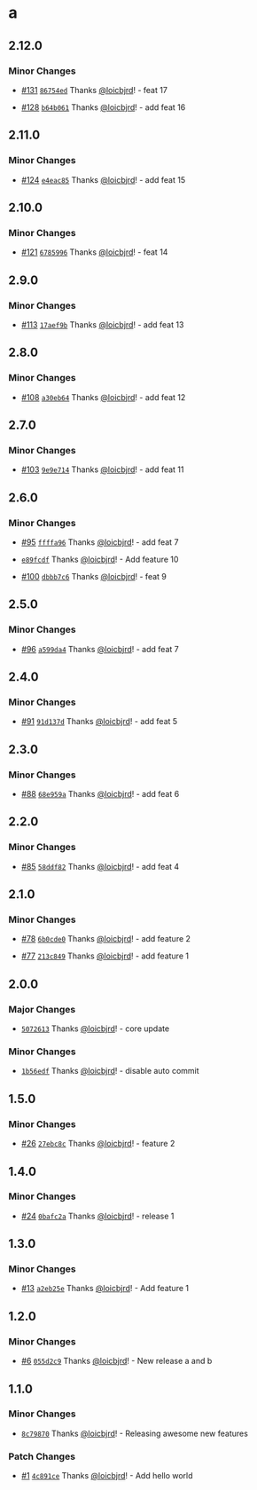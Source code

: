 # a

## 2.12.0

### Minor Changes

- [#131](https://github.com/loicbjrd/release-tests/pull/131) [`86754ed`](https://github.com/loicbjrd/release-tests/commit/86754ed964bb36eb93d49d3fd7b37b3ebbfdf3d7) Thanks [@loicbjrd](https://github.com/loicbjrd)! - feat 17

- [#128](https://github.com/loicbjrd/release-tests/pull/128) [`b64b061`](https://github.com/loicbjrd/release-tests/commit/b64b06101e90c8f73666a0d375ba1222fbbbac80) Thanks [@loicbjrd](https://github.com/loicbjrd)! - add feat 16

## 2.11.0

### Minor Changes

- [#124](https://github.com/loicbjrd/release-tests/pull/124) [`e4eac85`](https://github.com/loicbjrd/release-tests/commit/e4eac85d603346da15ceb9344b9a5689bd2c82e2) Thanks [@loicbjrd](https://github.com/loicbjrd)! - add feat 15

## 2.10.0

### Minor Changes

- [#121](https://github.com/loicbjrd/release-tests/pull/121) [`6785996`](https://github.com/loicbjrd/release-tests/commit/67859962a734c2dafcea95dbd332f6fcdf142298) Thanks [@loicbjrd](https://github.com/loicbjrd)! - feat 14

## 2.9.0

### Minor Changes

- [#113](https://github.com/loicbjrd/release-tests/pull/113) [`17aef9b`](https://github.com/loicbjrd/release-tests/commit/17aef9b4301912018524f60e27fcb866fc05dc38) Thanks [@loicbjrd](https://github.com/loicbjrd)! - add feat 13

## 2.8.0

### Minor Changes

- [#108](https://github.com/loicbjrd/release-tests/pull/108) [`a30eb64`](https://github.com/loicbjrd/release-tests/commit/a30eb6442f64c045b296db58b325d3a9b6c5d9ae) Thanks [@loicbjrd](https://github.com/loicbjrd)! - add feat 12

## 2.7.0

### Minor Changes

- [#103](https://github.com/loicbjrd/release-tests/pull/103) [`9e9e714`](https://github.com/loicbjrd/release-tests/commit/9e9e714b514d59b1991eb650bef0872a137eb0e6) Thanks [@loicbjrd](https://github.com/loicbjrd)! - add feat 11

## 2.6.0

### Minor Changes

- [#95](https://github.com/loicbjrd/release-tests/pull/95) [`ffffa96`](https://github.com/loicbjrd/release-tests/commit/ffffa9669b154891eb6d07f946b31d5f8b31c62d) Thanks [@loicbjrd](https://github.com/loicbjrd)! - add feat 7

- [`e89fcdf`](https://github.com/loicbjrd/release-tests/commit/e89fcdfb98d74eaec51a0592b8303478a10cd686) Thanks [@loicbjrd](https://github.com/loicbjrd)! - Add feature 10

- [#100](https://github.com/loicbjrd/release-tests/pull/100) [`dbbb7c6`](https://github.com/loicbjrd/release-tests/commit/dbbb7c615becc88a92608505f4a700931585a150) Thanks [@loicbjrd](https://github.com/loicbjrd)! - feat 9

## 2.5.0

### Minor Changes

- [#96](https://github.com/loicbjrd/release-tests/pull/96) [`a599da4`](https://github.com/loicbjrd/release-tests/commit/a599da45924e6cee2c09f2945e57e089b61478d2) Thanks [@loicbjrd](https://github.com/loicbjrd)! - add feat 7

## 2.4.0

### Minor Changes

- [#91](https://github.com/loicbjrd/release-tests/pull/91) [`91d137d`](https://github.com/loicbjrd/release-tests/commit/91d137dfc96283a3218f036659a81eac3cb85c06) Thanks [@loicbjrd](https://github.com/loicbjrd)! - add feat 5

## 2.3.0

### Minor Changes

- [#88](https://github.com/loicbjrd/release-tests/pull/88) [`68e959a`](https://github.com/loicbjrd/release-tests/commit/68e959afffa29e69dd9fe32082710f1857ef40b7) Thanks [@loicbjrd](https://github.com/loicbjrd)! - add feat 6

## 2.2.0

### Minor Changes

- [#85](https://github.com/loicbjrd/release-tests/pull/85) [`58ddf82`](https://github.com/loicbjrd/release-tests/commit/58ddf82be47963ea82a86a458e0b68b31e71d93f) Thanks [@loicbjrd](https://github.com/loicbjrd)! - add feat 4

## 2.1.0

### Minor Changes

- [#78](https://github.com/loicbjrd/release-tests/pull/78) [`6b0cde0`](https://github.com/loicbjrd/release-tests/commit/6b0cde0597dd6ca7299fbc8205999b7cc8c655df) Thanks [@loicbjrd](https://github.com/loicbjrd)! - add feature 2

- [#77](https://github.com/loicbjrd/release-tests/pull/77) [`213c849`](https://github.com/loicbjrd/release-tests/commit/213c849fd488ff62337e3c83aa2aa37b63756438) Thanks [@loicbjrd](https://github.com/loicbjrd)! - add feature 1

## 2.0.0

### Major Changes

- [`5072613`](https://github.com/loicbjrd/release-tests/commit/5072613b1d72a996eb80ef0978331e6730fa721b) Thanks [@loicbjrd](https://github.com/loicbjrd)! - core update

### Minor Changes

- [`1b56edf`](https://github.com/loicbjrd/release-tests/commit/1b56edfa47d23983ac921346eaf8e2f9fdd0281b) Thanks [@loicbjrd](https://github.com/loicbjrd)! - disable auto commit

## 1.5.0

### Minor Changes

- [#26](https://github.com/loicbjrd/release-tests/pull/26) [`27ebc8c`](https://github.com/loicbjrd/release-tests/commit/27ebc8c5883956900607dca0c820f6e23d3d633a) Thanks [@loicbjrd](https://github.com/loicbjrd)! - feature 2

## 1.4.0

### Minor Changes

- [#24](https://github.com/loicbjrd/release-tests/pull/24) [`0bafc2a`](https://github.com/loicbjrd/release-tests/commit/0bafc2af6c53f56032b81f15baddc55ccd5428d2) Thanks [@loicbjrd](https://github.com/loicbjrd)! - release 1

## 1.3.0

### Minor Changes

- [#13](https://github.com/loicbjrd/release-tests/pull/13) [`a2eb25e`](https://github.com/loicbjrd/release-tests/commit/a2eb25e154779ce9f5c518b012db6cc3546aafff) Thanks [@loicbjrd](https://github.com/loicbjrd)! - Add feature 1

## 1.2.0

### Minor Changes

- [#6](https://github.com/loicbjrd/release-tests/pull/6) [`055d2c9`](https://github.com/loicbjrd/release-tests/commit/055d2c9e03d51b8545062369d4ad8cbfb4d61c0c) Thanks [@loicbjrd](https://github.com/loicbjrd)! - New release a and b

## 1.1.0

### Minor Changes

- [`8c79870`](https://github.com/loicbjrd/release-tests/commit/8c7987017191b883697e94e3df73cb2d16f78140) Thanks [@loicbjrd](https://github.com/loicbjrd)! - Releasing awesome new features

### Patch Changes

- [#1](https://github.com/loicbjrd/release-tests/pull/1) [`4c891ce`](https://github.com/loicbjrd/release-tests/commit/4c891ceb790fbd8a67bed2b1212efe08455d4c8f) Thanks [@loicbjrd](https://github.com/loicbjrd)! - Add hello world
